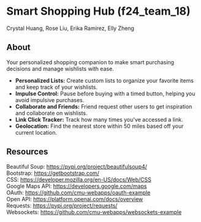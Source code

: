 # Smart Shopping Hub (f24_team_18)
Crystal Huang, Rose Liu, Erika Ramirez, Elly Zheng

## About
Your personalized shopping companion to make smart purchasing decisions and manage wishlists with ease.
- **Personalized Lists:** Create custom lists to organize your favorite items and keep track of your wishlists.
- **Impulse Control:** Pause before buying with a timed button, helping you avoid impulsive purchases.
- **Collaborate and Friends:** Friend request other users to get inspiration and collaborate on wishlists.
- **Link Click Tracker:** Track how many times you've accessed a link.
- **Geolocation:** Find the nearest store within 50 miles based off your current location.



## Resources
Beautiful Soup: https://pypi.org/project/beautifulsoup4/ <br>
Bootstrap: https://getbootstrap.com/ <br>
CSS: https://developer.mozilla.org/en-US/docs/Web/CSS <br>
Google Maps API: https://developers.google.com/maps <br>
OAuth: https://github.com/cmu-webapps/oauth-example <br>
Open API: https://platform.openai.com/docs/overview <br>
Requests: https://pypi.org/project/requests/ <br>
Websockets: https://github.com/cmu-webapps/websockets-example <br>





